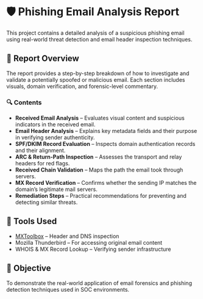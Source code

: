 # 🛡️ Phishing Email Analysis Report

This project contains a detailed analysis of a suspicious phishing email using real-world threat detection and email header inspection techniques.

## 📄 Report Overview

The report provides a step-by-step breakdown of how to investigate and validate a potentially spoofed or malicious email. Each section includes visuals, domain verification, and forensic-level commentary.

### 🔍 Contents

- **Received Email Analysis** – Evaluates visual content and suspicious indicators in the received email.
- **Email Header Analysis** – Explains key metadata fields and their purpose in verifying sender authenticity.
- **SPF/DKIM Record Evaluation** – Inspects domain authentication records and their alignment.
- **ARC & Return-Path Inspection** – Assesses the transport and relay headers for red flags.
- **Received Chain Validation** – Maps the path the email took through servers.
- **MX Record Verification** – Confirms whether the sending IP matches the domain’s legitimate mail servers.
- **Remediation Steps** – Practical recommendations for preventing and detecting similar threats.

## 🧠 Tools Used

- [MXToolbox](https://mxtoolbox.com/) – Header and DNS inspection
- Mozilla Thunderbird – For accessing original email content
- WHOIS & MX Record Lookup – Verifying sender infrastructure

## 📌 Objective

To demonstrate the real-world application of email forensics and phishing detection techniques used in SOC environments.
